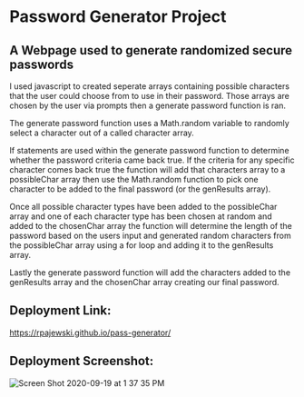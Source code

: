# Password Generator Project

## A Webpage used to generate randomized secure passwords

I used javascript to created seperate arrays containing possible characters that the user could choose from to use in their password. Those arrays are chosen by the user via prompts then a generate password function is ran. 

The generate password function uses a Math.random variable to randomly select a character out of a called character array.

If statements are used within the generate password function to determine whether the password criteria came back true. If the criteria for any specific character comes back true the function will add that characters array to a possibleChar array then use the Math.random function to pick one character to be added to the final password (or the genResults array). 

Once all possible character types have been added to the possibleChar array and one of each character type has been chosen at random and added to the chosenChar array the function will determine the length of the password based on the users input and generated random characters from the possibleChar array using a for loop and adding it to the genResults array.

Lastly the generate password function will add the characters added to the genResults array and the chosenChar array creating our final password. 

## Deployment Link:
https://rpajewski.github.io/pass-generator/

## Deployment Screenshot:
![Screen Shot 2020-09-19 at 1 37 35 PM](https://user-images.githubusercontent.com/70237837/93686679-6f193380-fa7d-11ea-8569-df851469550e.png)